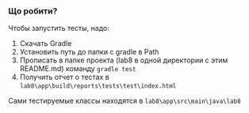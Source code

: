 ### Що робити?

Чтобы запустить тесты, надо:
1. Скачать Gradle
2. Установить путь до папки с gradle в Path
3. Прописать в папке проекта (lab8 в одной директории с этим README.md) команду `gradle test`
4. Получить отчет о тестах в `lab8\app\build\reports\tests\test\index.html`

Сами тестируемые классы находятся в `lab8\app\src\main\java\lab8`
